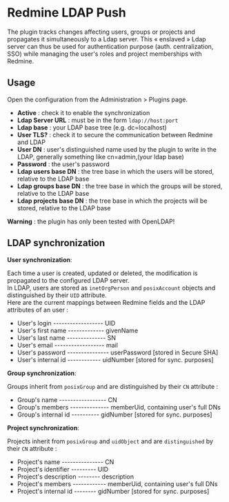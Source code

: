 Redmine LDAP Push
=================

The plugin tracks changes affecting users, groups or projects and propagates it simultaneously to a Ldap server. 
This « enslaved » Ldap server can thus be used for authentication purpose (auth. centralization, SSO) while managing 
the user's roles and project memberships with Redmine.

Usage
-----
Open the configuration from the Administration > Plugins page.

 * **Active** : check it to enable the synchronization
 * **Ldap Server URL** : must be in the form `ldap://host:port`
 * **Ldap base** : your LDAP base tree (e.g. dc=localhost)
 * **User TLS?** : check it to secure the communication between Redmine and LDAP
 * **User DN** : user's distinguished name used by the plugin to write in the LDAP, generally something like cn=admin,(your ldap base)
 * **Password** : the user's password
 * **Ldap users base DN** : the tree base in which the users will be stored, relative to the LDAP base
 * **Ldap groups base DN** : the tree base in which the groups will be stored, relative to the LDAP base
 * **Ldap projects base DN** : the tree base in which the projects will be stored, relative to the LDAP base

**Warning** : the plugin has only been tested with OpenLDAP!

LDAP synchronization
--------------------

__User synchronization__:

Each time a user is created, updated or deleted, the modification is propagated to the configured LDAP server.  
In LDAP, users are stored as `inetOrgPerson` and `posixAccount` objects and distinguished by their `UID` attribute.  
Here are the current mappings between Redmine fields and the LDAP attributes of an user :

 * User's login ------------------ UID
 * User's first name ------------- givenName
 * User's last name -------------- SN
 * User's email ------------------ mail
 * User's password --------------- userPassword [stored in Secure SHA] 
 * User's internal id ------------ uidNumber [stored for sync. purposes]

__Group synchronization__:

Groups inherit from `posixGroup` and are distinguished by their `CN` attribute :

 * Group's name ----------------- CN
 * Group's members -------------- memberUid, containing user's full DNs
 * Group's internal id ---------- gidNumber [stored for sync. purposes]

__Project synchronization__:

Projects inherit from `posixGroup` and `uidObject` and are `distinguished` by their `CN` attribute :

 * Project's name --------------- CN
 * Project's identifier --------- UID
 * Project's description -------- description
 * Project's members ------------ memberUid, containing user's full DNs
 * Project's internal id -------- gidNumber [stored for sync. purposes]

